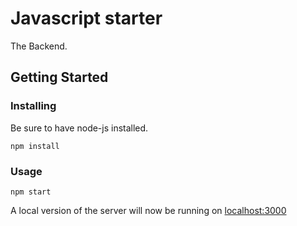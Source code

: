 # Javascript starter

The Backend.

## Getting Started

### Installing

Be sure to have node-js installed.

```
npm install
```

### Usage

```
npm start
```

A local version of the server will now be running on [localhost:3000](http://localhost:3000)
